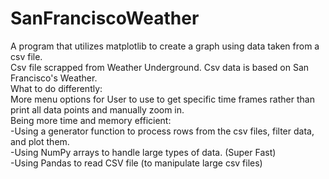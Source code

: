 # SanFranciscoWeather
A program that utilizes matplotlib to create a graph using data taken from a csv file.
<br />Csv file scrapped from Weather Underground. Csv data is based on San Francisco's Weather.
<br />What to do differently:
  <br /> More menu options for User to use to get specific time frames rather than print all data points and manually zoom in.
  <br /> Being more time and memory efficient:
   <br /> -Using a generator function to process rows from the csv files, filter data, and plot them. 
<br />-Using NumPy arrays to handle large types of data. (Super Fast)
<br />-Using Pandas to read CSV file (to manipulate large csv files)
  

